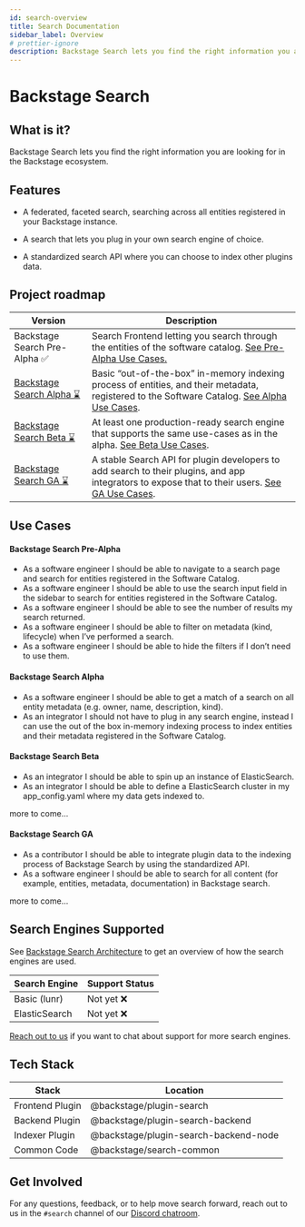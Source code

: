 ```yaml
---
id: search-overview
title: Search Documentation
sidebar_label: Overview
# prettier-ignore
description: Backstage Search lets you find the right information you are looking for in the Backstage ecosystem.
---
```


# Backstage Search

## What is it?

Backstage Search lets you find the right information you are looking for in the
Backstage ecosystem.

## Features

- A federated, faceted search, searching across all entities registered in your
  Backstage instance.

- A search that lets you plug in your own search engine of choice.

- A standardized search API where you can choose to index other plugins data.

## Project roadmap

| Version                            | Description                                                                                                                                                            |
| ---------------------------------- | ---------------------------------------------------------------------------------------------------------------------------------------------------------------------- |
| Backstage Search Pre-Alpha ✅      | Search Frontend letting you search through the entities of the software catalog. [See Pre-Alpha Use Cases.](#backstage-search-pre-alpha)                               |
| [Backstage Search Alpha ⌛][alpha] | Basic “out-of-the-box” in-memory indexing process of entities, and their metadata, registered to the Software Catalog. [See Alpha Use Cases](#backstage-search-alpha). |
| [Backstage Search Beta ⌛][beta]   | At least one production-ready search engine that supports the same use-cases as in the alpha. [See Beta Use Cases](#backstage-search-beta).                            |
| [Backstage Search GA ⌛][ga]       | A stable Search API for plugin developers to add search to their plugins, and app integrators to expose that to their users. [See GA Use Cases](#backstage-search-ga). |

[alpha]: https://github.com/backstage/backstage/milestone/26
[beta]: https://github.com/backstage/backstage/milestone/27
[ga]: https://github.com/backstage/backstage/milestone/28

## Use Cases

#### Backstage Search Pre-Alpha

- As a software engineer I should be able to navigate to a search page and
  search for entities registered in the Software Catalog.
- As a software engineer I should be able to use the search input field in the
  sidebar to search for entities registered in the Software Catalog.
- As a software engineer I should be able to see the number of results my search
  returned.
- As a software engineer I should be able to filter on metadata (kind,
  lifecycle) when I’ve performed a search.
- As a software engineer I should be able to hide the filters if I don’t need to
  use them.

#### Backstage Search Alpha

- As a software engineer I should be able to get a match of a search on all
  entity metadata (e.g. owner, name, description, kind).
- As an integrator I should not have to plug in any search engine, instead I can
  use the out of the box in-memory indexing process to index entities and their
  metadata registered in the Software Catalog.

#### Backstage Search Beta

- As an integrator I should be able to spin up an instance of ElasticSearch.
- As an integrator I should be able to define a ElasticSearch cluster in my
  app_config.yaml where my data gets indexed to.

more to come...

#### Backstage Search GA

- As a contributor I should be able to integrate plugin data to the indexing
  process of Backstage Search by using the standardized API.
- As a software engineer I should be able to search for all content (for
  example, entities, metadata, documentation) in Backstage search.

more to come...

## Search Engines Supported

See [Backstage Search Architecture](architecture.md) to get an overview of how
the search engines are used.

| Search Engine | Support Status |
| ------------- | -------------- |
| Basic (lunr)  | Not yet ❌     |
| ElasticSearch | Not yet ❌     |

[Reach out to us](#feedback) if you want to chat about support for more search
engines.

## Tech Stack

| Stack           | Location                              |
| --------------- | ------------------------------------- |
| Frontend Plugin | @backstage/plugin-search              |
| Backend Plugin  | @backstage/plugin-search-backend      |
| Indexer Plugin  | @backstage/plugin-search-backend-node |
| Common Code     | @backstage/search-common              |

## Get Involved

For any questions, feedback, or to help move search forward, reach out to us in
the `#search` channel of our
[Discord chatroom](https://github.com/backstage/backstage#community).
